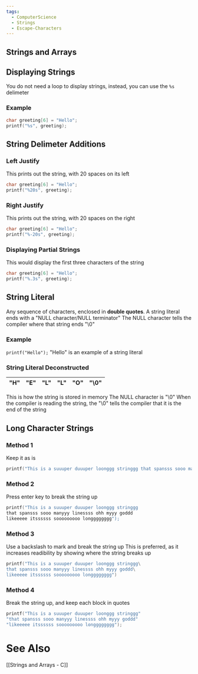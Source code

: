```yaml
---
tags:
  - ComputerScience
  - Strings
  - Escape-Characters
---
```

## Strings and Arrays


## Displaying Strings
You do not need a loop to display strings, instead, you can use the `%s` delimeter

### Example
```c showlinenumbers
char greeting[6] = "Hello";
printf("%s", greeting);
```

## String Delimeter Additions
### Left Justify
This prints out the string, with 20 spaces on its left
```c showlinenumbers
char greeting[6] = "Hello";
printf("%20s", greeting);
```

### Right Justify
This prints out the string, with 20 spaces on the right
```c showlinenumbers
char greeting[6] = "Hello";
printf("%-20s", greeting);
```

### Displaying Partial Strings
This would display the first three characters of the string
```c showlinenumbers
char greeting[6] = "Hello";
printf("%.3s", greeting);
```


## String Literal
Any sequence of characters, enclosed in **double quotes**.
A string literal ends with a "NULL character/NULL terminator"
The NULL character tells the compiler where that string ends "\0"

### Example
`printf("Hello");`
"Hello" is an example of a string literal

### String Literal Deconstructed

| "H" | "E" | "L" | "L" | "O" | "\0" |
| --- | --- | --- | --- | --- | ---- |
This is how the string is stored in memory
The NULL character is "\0"
When the compiler is reading the string, the "\0" tells the compiler that it is the end of the string

## Long Character Strings
### Method 1
Keep it as is

```c showlinenumbers
printf("This is a suuuper duuuper loonggg stringgg that spansss sooo manyyy linessss ohh myyy goddd");
```

### Method 2
Press enter key to break the string up

```c showlinenumbers
printf("This is a suuuper duuuper loonggg stringgg
that spansss sooo manyyy linessss ohh myyy goddd
likeeeee itssssss sooooooooo longggggggg");
```

### Method 3
Use a backslash to mark and break the string up
This is preferred, as it increases readibility by showing where the string breaks up

```c showline numbers
printf("This is a suuuper duuuper loonggg stringgg\
that spansss sooo manyyy linessss ohh myyy goddd\
likeeeee itssssss sooooooooo longggggggg")
```

### Method 4
Break the string up, and keep each block in quotes
```c showlinenumbers
printf("This is a suuuper duuuper loonggg stringgg"
"that spansss sooo manyyy linessss ohh myyy goddd"
"likeeeee itssssss sooooooooo longggggggg");
```


# See Also
[[Strings and Arrays - C]]